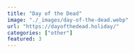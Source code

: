 ```yaml
---
title: "Day of the Dead"
image: "./_images/day-of-the-dead.webp"
url: "https://dayofthedead.holiday/"
categories: ["other"]
featured: 3
---
```

